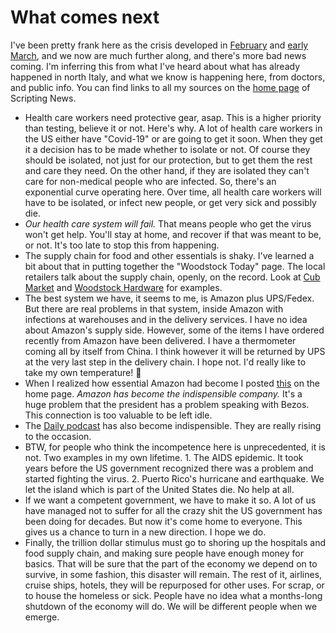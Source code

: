 # What comes next
I've been pretty frank here as the crisis developed in <a href="http://scripting.com/2020/02/">February</a> and <a href="http://scripting.com/2020/03/11/142306.html?title=ourPrecariousPosition">early March</a>, and we now are much further along, and there's more bad news coming. I'm inferring this from what I've heard about what has already happened in north Italy, and what we know is happening here, from doctors, and public info. You can find links to all my sources on the <a href="http://scripting.com/">home page</a> of Scripting News. 
* Health care workers need protective gear, asap. This is a higher priority than testing, believe it or not. Here's why. A lot of health care workers in the US either have "Covid-19" or are going to get it soon. When they get it a decision has to be made whether to isolate or not. Of course they should be isolated, not just for our protection, but to get them the rest and care they need. On the other hand, if they are isolated they can't care for non-medical people who are infected. So, there's an exponential curve operating here. Over time, all health care workers will have to be isolated, or infect new people, or get very sick and possibly die. 
* <i>Our health care system will fail.</i> That means people who get the virus won't get help. You'll stay at home, and recover if that was meant to be, or not. It's too late to stop this from happening. 
* The supply chain for food and other essentials is shaky. I've learned a bit about that in putting together the "Woodstock Today" page. The local retailers talk about the supply chain, openly, on the record. Look at <a href="http://woodstock.today/#1584550615000">Cub Market</a> and <a href="http://woodstock.today/#1584558640000">Woodstock Hardware</a> for examples. 
* The best system we have, it seems to me, is Amazon plus UPS/Fedex. But there are real problems in that system, inside Amazon with infections at warehouses and in the delivery services. I have no idea about Amazon's supply side. However, some of the items I have ordered recently from Amazon have been delivered. I have a thermometer coming all by itself from China. I think however it will be returned by UPS at the very last step in the delivery chain. I hope not. I'd really like to take my own temperature! :rocket:
* When I realized how essential Amazon had become I posted <a href="http://scripting.com/2020/03/17.html#a182847">this</a> on the home page.  <i>Amazon has become the indispensible company. </i>It's a huge problem that the president has a problem speaking with Bezos. This connection is too valuable to be left idle.  
* The <a href="https://www.nytimes.com/column/the-daily">Daily podcast</a> has also become indispensible. They are really rising to the occasion. 
* BTW, for people who think the incompetence here is unprecedented, it is not. Two examples in my own lifetime. 1. The AIDS epidemic. It took years before the US government recognized there was a problem and started fighting the virus. 2. Puerto Rico's hurricane and earthquake. We let the island which is part of the United States die. No help at all. 
* If we want a competent government, we have to make it so. A lot of us have managed not to suffer for all the crazy shit the US government has been doing for decades. But now it's come home to everyone. This gives us a chance to turn in a new direction. I hope we do. 
* Finally, the trillion dollar stimulus must go to shoring up the hospitals and food supply chain, and making sure people have enough money for basics. That will be sure that the part of the economy we depend on to survive, in some fashion, this disaster will remain. The rest of it, airlines, cruise ships, hotels, they will be repurposed for other uses. For scrap, or to house the homeless or sick. People have no idea what a months-long shutdown of the economy will do. We will be different people when we emerge. 

